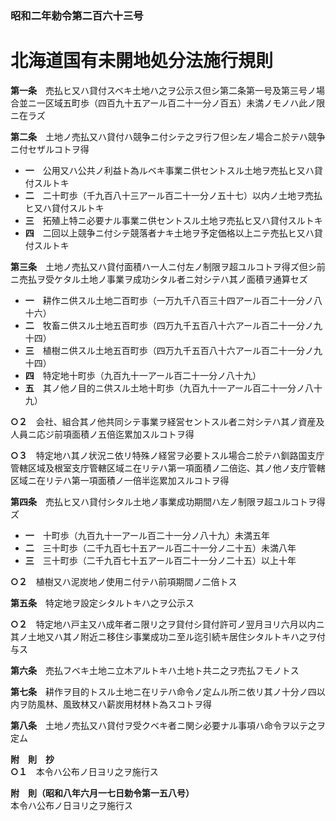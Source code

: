 ### 昭和二年勅令第二百六十三号  
# 北海道国有未開地処分法施行規則  
  
**第一条**　売払ヒ又ハ貸付スベキ土地ハ之ヲ公示ス但シ第二条第一号及第三号ノ場合並ニ一区域五町歩（四百九十五アール百二十一分ノ百五）未満ノモノハ此ノ限ニ在ラズ  
  
**第二条**　土地ノ売払又ハ貸付ハ競争ニ付シテ之ヲ行フ但シ左ノ場合ニ於テハ競争ニ付セザルコトヲ得  
* **一**　公用又ハ公共ノ利益ト為ルベキ事業ニ供セントスル土地ヲ売払ヒ又ハ貸付スルトキ  
* **二**　二十町歩（千九百八十三アール百二十一分ノ五十七）以内ノ土地ヲ売払ヒ又ハ貸付スルトキ  
* **三**　拓殖上特ニ必要ナル事業ニ供セントスル土地ヲ売払ヒ又ハ貸付スルトキ  
* **四**　二回以上競争ニ付シテ競落者ナキ土地ヲ予定価格以上ニテ売払ヒ又ハ貸付スルトキ  
  
**第三条**　土地ノ売払又ハ貸付面積ハ一人ニ付左ノ制限ヲ超ユルコトヲ得ズ但シ前ニ売払ヲ受ケタル土地ノ事業ヲ成功シタル者ニ対シテハ其ノ面積ヲ通算セズ  
* **一**　耕作ニ供スル土地二百町歩（一万九千八百三十四アール百二十一分ノ八十六）  
* **二**　牧畜ニ供スル土地五百町歩（四万九千五百八十六アール百二十一分ノ九十四）  
* **三**　植樹ニ供スル土地五百町歩（四万九千五百八十六アール百二十一分ノ九十四）  
* **四**　特定地十町歩（九百九十一アール百二十一分ノ八十九）  
* **五**　其ノ他ノ目的ニ供スル土地十町歩（九百九十一アール百二十一分ノ八十九）  
  
**○２**　会社、組合其ノ他共同シテ事業ヲ経営セントスル者ニ対シテハ其ノ資産及人員ニ応ジ前項面積ノ五倍迄累加スルコトヲ得  
  
**○３**　特定地ハ其ノ状況ニ依リ特殊ノ経営ヲ必要トスル場合ニ於テハ釧路国支庁管轄区域及根室支庁管轄区域ニ在リテハ第一項面積ノ二倍迄、其ノ他ノ支庁管轄区域ニ在リテハ第一項面積ノ一倍半迄累加スルコトヲ得  
  
**第四条**　売払ヒ又ハ貸付シタル土地ノ事業成功期間ハ左ノ制限ヲ超ユルコトヲ得ズ  
* **一**　十町歩（九百九十一アール百二十一分ノ八十九）未満五年  
* **二**　三十町歩（二千九百七十五アール百二十一分ノ二十五）未満八年  
* **三**　三十町歩（二千九百七十五アール百二十一分ノ二十五）以上十年  
  
**○２**　植樹又ハ泥炭地ノ使用ニ付テハ前項期間ノ二倍トス  
  
**第五条**　特定地ヲ設定シタルトキハ之ヲ公示ス  
  
**○２**　特定地ハ戸主又ハ成年者ニ限リ之ヲ貸付シ貸付許可ノ翌月ヨリ六月以内ニ其ノ土地又ハ其ノ附近ニ移住シ事業成功ニ至ル迄引続キ居住シタルトキハ之ヲ付与ス  
  
**第六条**　売払フベキ土地ニ立木アルトキハ土地ト共ニ之ヲ売払フモノトス  
  
**第七条**　耕作ヲ目的トスル土地ニ在リテハ命令ノ定ムル所ニ依リ其ノ十分ノ四以内ヲ防風林、風致林又ハ薪炭用材林ト為スコトヲ得  
  
**第八条**　土地ノ売払又ハ貸付ヲ受クベキ者ニ関シ必要ナル事項ハ命令ヲ以テ之ヲ定ム  
  
**附　則　抄**  
**○１**　本令ハ公布ノ日ヨリ之ヲ施行ス  
  
**附　則（昭和八年六月一七日勅令第一五八号）**  
本令ハ公布ノ日ヨリ之ヲ施行ス  
  
